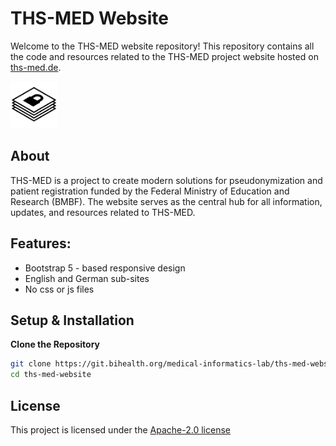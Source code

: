 # THS-MED Website

Welcome to the THS-MED website repository! This repository contains all the code and resources related to the THS-MED project website hosted on [ths-med.de](https://ths-med.de).

<img src="./media/trustdeck.png" alt="THS-MED Logo" width="75" height="75"/>

## About

THS-MED is a project to create modern solutions for pseudonymization and patient registration funded by the Federal Ministry of Education and Research (BMBF). The website serves as the central hub for all information, updates, and resources related to THS-MED.

## Features:
- Bootstrap 5 - based responsive design
- English and German sub-sites
- No css or js files

## Setup & Installation

**Clone the Repository**
```bash
git clone https://git.bihealth.org/medical-informatics-lab/ths-med-website.git
cd ths-med-website
```

## License

This project is licensed under the [Apache-2.0 license](LICENSE)

